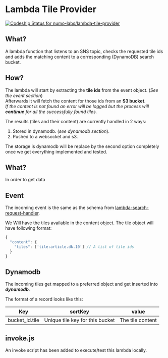 # Lambda Tile Provider
 [ ![Codeship Status for numo-labs/lambda-tile-provider](https://codeship.com/projects/a7474ec0-e85f-0133-675c-46bb3aa6b241/status?branch=master)](https://codeship.com/projects/147193)

## What?
A lambda function that listens to an SNS topic, checks the requested tile ids and adds the matching content to a corresponding (DynamoDB) search bucket.

## How?
The lambda will start by extracting the **tile ids** from the event object. (_See the event section_)<br/>
Afterwards it will fetch the content for those ids from an **S3 bucket**.<br/>
_If the content is not found an error will be logged but the process will **continue** for
all the successfully found tiles._

The results (tiles and their content) are currently handled in 2 ways:
1. Stored in dynamodb. (_see dynamodb section_).
2. Pushed to a websocket and s3.

The storage is dynamodb will be replace by the second option completely once we get
everything implemented and tested.

## What?
In order to get data

## Event
The incoming event is the same as the schema from [lambda-search-request-handler](https://github.com/numo-labs/lambda-search-request-handler/tree/master/schema).

We Will have the tiles available in the content object.
The tile object will have following format:

```js
{
  "content": {
    "tiles": ['tile:article.dk.10'] // A list of tile ids
  }
}
```

## Dynamodb
The incoming tiles get mapped to a preferred object and get inserted into _**dynamodb**_.

The format of a record looks like this:

| Key | sortKey | value |
| --- | ------- | ----- |
| bucket_id.tile | Unique tile key for this bucket | The tile content |

## invoke.js
An invoke script has been added to execute/test this lambda locally.
